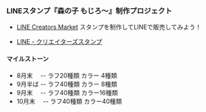 ### LINEスタンプ『森の子 もじろ〜』制作プロジェクト

- [LINE Creators Market](https://creator.line.me/ja/)
  スタンプを制作してLINEで販売してみよう！

- [LINE - クリエイターズスタンプ](https://store.line.me/stickershop/showcase/top_creators/ja)


#### マイルストーン

-  8月末　 -- ラフ20種類 カラー 4種類
-  9月半ば -- ラフ40種類 カラー 8種類
-  9月末　 -- ラフ40種類 カラー16種類
- 10月末　 -- ラフ40種類 カラー40種類
